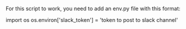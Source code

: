 For this script to work, you need to add an env.py file with this format:

import os
os.environ['slack_token'] = 'token to post to slack channel'